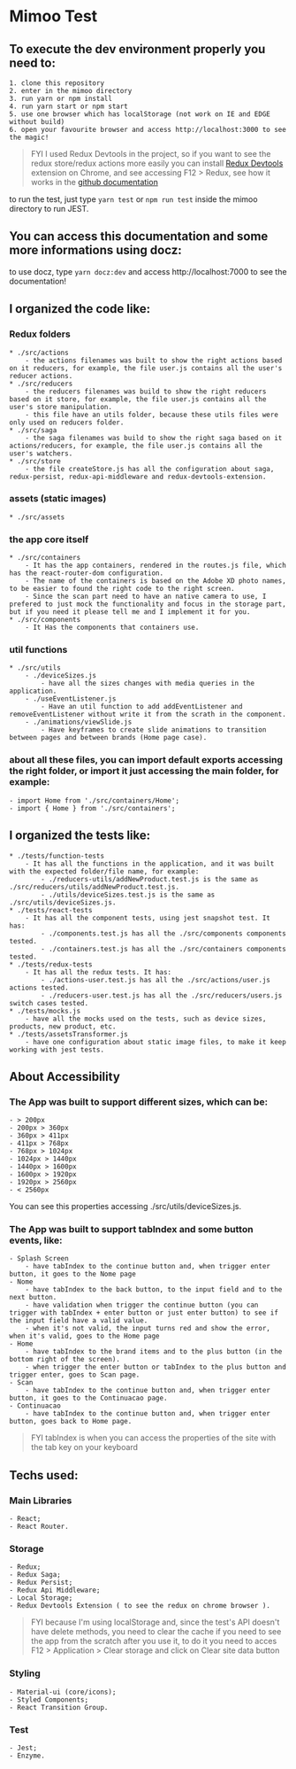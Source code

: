 # Mimoo Test

## To execute the dev environment properly you need to: 
```
1. clone this repository
2. enter in the mimoo directory
3. run yarn or npm install
4. run yarn start or npm start
5. use one browser which has localStorage (not work on IE and EDGE without build)
6. open your favourite browser and access http://localhost:3000 to see the magic!
```
> FYI I used Redux Devtools in the project, so if you want to see the redux store/redux actions more easily you can install [Redux Devtools](https://chrome.google.com/webstore/detail/redux-devtools/lmhkpmbekcpmknklioeibfkpmmfibljd?hl=pt-BR) extension on Chrome, and see accessing F12 > Redux, see how it works in the [github documentation](https://github.com/zalmoxisus/redux-devtools-extension)

to run the test, just type `yarn test` or `npm run test` inside the mimoo directory to run JEST.

## You can access this documentation and some more informations using docz:
to use docz, type `yarn docz:dev` and access http://localhost:7000 to see the documentation!

## I organized the code like:

### Redux folders
    * ./src/actions
        - the actions filenames was built to show the right actions based on it reducers, for example, the file user.js contains all the user's reducer actions.
    * ./src/reducers
        - the reducers filenames was build to show the right reducers based on it store, for example, the file user.js contains all the user's store manipulation.
        - this file have an utils folder, because these utils files were only used on reducers folder.
    * ./src/saga
        - the saga filenames was build to show the right saga based on it actions/reducers, for example, the file user.js contains all the user's watchers.
    * ./src/store
        - the file createStore.js has all the configuration about saga, redux-persist, redux-api-middleware and redux-devtools-extension.

### assets (static images)
    * ./src/assets

### the app core itself
    * ./src/containers
        - It has the app containers, rendered in the routes.js file, which has the react-router-dom configuration.
        - The name of the containers is based on the Adobe XD photo names, to be easier to found the right code to the right screen.
        - Since the scan part need to have an native camera to use, I prefered to just mock the functionality and focus in the storage part, but if you need it please tell me and I implement it for you.
    * ./src/components
        - It Has the components that containers use.

### util functions
    * ./src/utils
        - ./deviceSizes.js
            - have all the sizes changes with media queries in the application.
        - ./useEventListener.js
            - Have an util function to add addEventListener and removeEventListener without write it from the scrath in the component.
        - ./animations/viewSlide.js
            - Have keyframes to create slide animations to transition between pages and between brands (Home page case).

### about all these files, you can import default exports accessing the right folder, or import it just accessing the main folder, for example:
    - import Home from './src/containers/Home';
    - import { Home } from './src/containers';

## I organized the tests like:
    * ./tests/function-tests
        - It has all the functions in the application, and it was built with the expected folder/file name, for example:
            - ./reducers-utils/addNewProduct.test.js is the same as ./src/reducers/utils/addNewProduct.test.js.
            - ./utils/deviceSizes.test.js is the same as ./src/utils/deviceSizes.js.
    * ./tests/react-tests
        - It has all the component tests, using jest snapshot test. It has:
            - ./components.test.js has all the ./src/components components tested.
            - ./containers.test.js has all the ./src/containers components tested.
    * ./tests/redux-tests
        - It has all the redux tests. It has:
            - ./actions-user.test.js has all the ./src/actions/user.js actions tested.
            - ./reducers-user.test.js has all the ./src/reducers/users.js switch cases tested.
    * ./tests/mocks.js
        - have all the mocks used on the tests, such as device sizes, products, new product, etc.
    * ./tests/assetsTransformer.js
        - have one configuration about static image files, to make it keep working with jest tests.


## About Accessibility

### The App was built to support different sizes, which can be:
    - > 200px
    - 200px > 360px
    - 360px > 411px
    - 411px > 768px
    - 768px > 1024px
    - 1024px > 1440px
    - 1440px > 1600px
    - 1600px > 1920px
    - 1920px > 2560px
    - < 2560px
You can see this properties accessing ./src/utils/deviceSizes.js.

### The App was built to support tabIndex and some button events, like:
    - Splash Screen
        - have tabIndex to the continue button and, when trigger enter button, it goes to the Nome page
    - Nome
        - have tabIndex to the back button, to the input field and to the next button.
        - have validation when trigger the continue button (you can trigger with tabIndex + enter button or just enter button) to see if the input field have a valid value.
        - when it's not valid, the input turns red and show the error, when it's valid, goes to the Home page
    - Home
        - have tabIndex to the brand items and to the plus button (in the bottom right of the screen).
        - when trigger the enter button or tabIndex to the plus button and trigger enter, goes to Scan page.
    - Scan
        - have tabIndex to the continue button and, when trigger enter button, it goes to the Continuacao page.
    - Continuacao
        - have tabIndex to the continue button and, when trigger enter button, goes back to Home page.
> FYI tabIndex is when you can access the properties of the site with the tab key on your keyboard

## Techs used:

### Main Libraries
    - React;
    - React Router.

### Storage
    - Redux;
    - Redux Saga;
    - Redux Persist;
    - Redux Api Middleware;
    - Local Storage;
    - Redux Devtools Extension ( to see the redux on chrome browser ).
> FYI because I'm using localStorage and, since the test's API doesn't have delete methods, you need to clear the cache if you need to see the app from the scratch after you use it, to do it you need to acces F12 > Application > Clear storage and click on Clear site data button

### Styling
    - Material-ui (core/icons);
    - Styled Components;
    - React Transition Group.

### Test
    - Jest;
    - Enzyme.